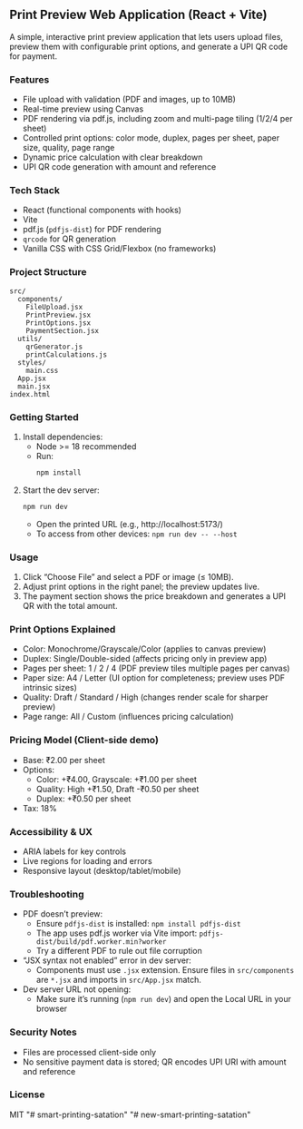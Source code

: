 ## Print Preview Web Application (React + Vite)

A simple, interactive print preview application that lets users upload files, preview them with configurable print options, and generate a UPI QR code for payment.

### Features
- File upload with validation (PDF and images, up to 10MB)
- Real-time preview using Canvas
- PDF rendering via pdf.js, including zoom and multi-page tiling (1/2/4 per sheet)
- Controlled print options: color mode, duplex, pages per sheet, paper size, quality, page range
- Dynamic price calculation with clear breakdown
- UPI QR code generation with amount and reference

### Tech Stack
- React (functional components with hooks)
- Vite
- pdf.js (`pdfjs-dist`) for PDF rendering
- `qrcode` for QR generation
- Vanilla CSS with CSS Grid/Flexbox (no frameworks)

### Project Structure
```
src/
  components/
    FileUpload.jsx
    PrintPreview.jsx
    PrintOptions.jsx
    PaymentSection.jsx
  utils/
    qrGenerator.js
    printCalculations.js
  styles/
    main.css
  App.jsx
  main.jsx
index.html
```

### Getting Started
1. Install dependencies:
   - Node >= 18 recommended
   - Run:
     ```bash
     npm install
     ```
2. Start the dev server:
   ```bash
   npm run dev
   ```
   - Open the printed URL (e.g., http://localhost:5173/)
   - To access from other devices: `npm run dev -- --host`

### Usage
1. Click “Choose File” and select a PDF or image (≤ 10MB).
2. Adjust print options in the right panel; the preview updates live.
3. The payment section shows the price breakdown and generates a UPI QR with the total amount.

### Print Options Explained
- Color: Monochrome/Grayscale/Color (applies to canvas preview)
- Duplex: Single/Double-sided (affects pricing only in preview app)
- Pages per sheet: 1 / 2 / 4 (PDF preview tiles multiple pages per canvas)
- Paper size: A4 / Letter (UI option for completeness; preview uses PDF intrinsic sizes)
- Quality: Draft / Standard / High (changes render scale for sharper preview)
- Page range: All / Custom (influences pricing calculation)

### Pricing Model (Client-side demo)
- Base: ₹2.00 per sheet
- Options:
  - Color: +₹4.00, Grayscale: +₹1.00 per sheet
  - Quality: High +₹1.50, Draft -₹0.50 per sheet
  - Duplex: +₹0.50 per sheet
- Tax: 18%

### Accessibility & UX
- ARIA labels for key controls
- Live regions for loading and errors
- Responsive layout (desktop/tablet/mobile)

### Troubleshooting
- PDF doesn’t preview:
  - Ensure `pdfjs-dist` is installed: `npm install pdfjs-dist`
  - The app uses pdf.js worker via Vite import: `pdfjs-dist/build/pdf.worker.min?worker`
  - Try a different PDF to rule out file corruption
- “JSX syntax not enabled” error in dev server:
  - Components must use `.jsx` extension. Ensure files in `src/components` are `*.jsx` and imports in `src/App.jsx` match.
- Dev server URL not opening:
  - Make sure it’s running (`npm run dev`) and open the Local URL in your browser

### Security Notes
- Files are processed client-side only
- No sensitive payment data is stored; QR encodes UPI URI with amount and reference

### License
MIT
"# smart-printing-satation" 
"# new-smart-printing-satation" 
